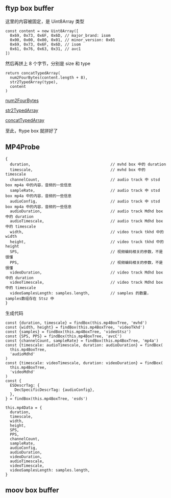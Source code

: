 ## ftyp box buffer

这里的内容被固定，是 Uint8Array 类型

```
const content = new Uint8Array([
  0x69, 0x73, 0x6F, 0x6D, // major_brand: isom
  0x00, 0x00, 0x00, 0x01, // minor_version: 0x01
  0x69, 0x73, 0x6F, 0x6D, // isom
  0x61, 0x76, 0x63, 0x31, // avc1
])
```

然后再拼上 8 个字节，分别是 size 和 type

```
return concatTypedArray(
  num2FourBytes(content.length + 8),  
  str2TypedArray(type),
  content
)
```

<a href="https://github.com/HanLess/experience/blob/master/js/%E8%A7%86%E9%A2%91%E6%8A%80%E6%9C%AF/%E4%BD%8D%E8%BF%90%E7%AE%97_%E6%95%B0%E5%AD%97%E8%BD%AC%E5%9B%9B%E4%B8%AA%E5%AD%97%E8%8A%82%E4%BA%8C%E8%BF%9B%E5%88%B6.md">num2FourBytes</a>

<a href="https://github.com/HanLess/experience/blob/master/js/%E8%A7%86%E9%A2%91%E6%8A%80%E6%9C%AF/%E5%AD%97%E7%AC%A6%E4%B8%B2%E8%BD%AC%20Uint8Array.md">str2TypedArray</a>

<a href="https://github.com/HanLess/experience/blob/master/js/%E8%A7%86%E9%A2%91%E6%8A%80%E6%9C%AF/%E6%8B%BC%E6%8E%A5%20Uint8Array.md">concatTypedArray</a>

至此，ftype box 就拼好了

## MP4Probe 

```
{
  duration,                                   // mvhd box 中的 duration
  timescale,                                  // mvhd box 中的 timescale
  channelCount,                               // audio track 中 stsd box mp4a 中的内容，音频的一些信息 
  sampleRate,                                 // audio track 中 stsd box mp4a 中的内容，音频的一些信息
  audioConfig,                                // audio track 中 stsd box mp4a 中的内容，音频的一些信息
  audioDuration,                              // audio track Mdhd box 中的 duration
  audioTimescale,                             // audio track Mdhd box 中的 timescale
  width,                                      // video track tkhd 中的 width
  height,                                     // video track tkhd 中的 height
  SPS,                                        // 视频编码相关的参数，不是很懂
  PPS,                                        // 视频编码相关的参数，不是很懂
  videoDuration,                              // video track Mdhd box 中的 duration
  videoTimescale,                             // video track Mdhd box 中的 timescale
  videoSamplesLength: samples.length,         // samples 的数量，samples数组存在 Stsz 中
}
```

生成代码

```
const {duration, timescale} = findBox(this.mp4BoxTree, 'mvhd')
const {width, height} = findBox(this.mp4BoxTree, 'videoTkhd')
const {samples} = findBox(this.mp4BoxTree, 'videoStsz')
const {SPS, PPS} = findBox(this.mp4BoxTree, 'avcC')
const {channelCount, sampleRate} = findBox(this.mp4BoxTree, 'mp4a')
const {timescale: audioTimescale, duration: audioDuration} = findBox(
  this.mp4BoxTree,
  'audioMdhd'
)
const {timescale: videoTimescale, duration: videoDuration} = findBox(
  this.mp4BoxTree,
  'videoMdhd'
)
const {
  ESDescrTag: {
    DecSpecificDescrTag: {audioConfig},
  },
} = findBox(this.mp4BoxTree, 'esds')

this.mp4Data = {
  duration,
  timescale,
  width,
  height,
  SPS,
  PPS,
  channelCount,
  sampleRate,
  audioConfig,
  audioDuration,
  videoDuration,
  audioTimescale,
  videoTimescale,
  videoSamplesLength: samples.length,
}
```

## moov box buffer





